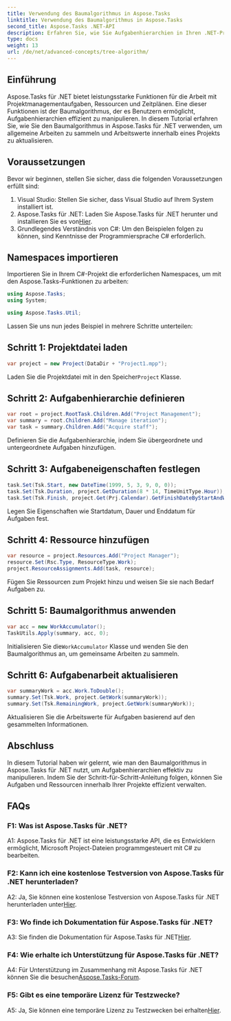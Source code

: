 ```yaml
---
title: Verwendung des Baumalgorithmus in Aspose.Tasks
linktitle: Verwendung des Baumalgorithmus in Aspose.Tasks
second_title: Aspose.Tasks .NET-API
description: Erfahren Sie, wie Sie Aufgabenhierarchien in Ihren .NET-Projekten mithilfe des Baumalgorithmus von Aspose.Tasks effektiv manipulieren.
type: docs
weight: 13
url: /de/net/advanced-concepts/tree-algorithm/
---
```

## Einführung

Aspose.Tasks für .NET bietet leistungsstarke Funktionen für die Arbeit mit Projektmanagementaufgaben, Ressourcen und Zeitplänen. Eine dieser Funktionen ist der Baumalgorithmus, der es Benutzern ermöglicht, Aufgabenhierarchien effizient zu manipulieren. In diesem Tutorial erfahren Sie, wie Sie den Baumalgorithmus in Aspose.Tasks für .NET verwenden, um allgemeine Arbeiten zu sammeln und Arbeitswerte innerhalb eines Projekts zu aktualisieren.

## Voraussetzungen

Bevor wir beginnen, stellen Sie sicher, dass die folgenden Voraussetzungen erfüllt sind:

1. Visual Studio: Stellen Sie sicher, dass Visual Studio auf Ihrem System installiert ist.
2.  Aspose.Tasks für .NET: Laden Sie Aspose.Tasks für .NET herunter und installieren Sie es von[Hier](https://releases.aspose.com/tasks/net/).
3. Grundlegendes Verständnis von C#: Um den Beispielen folgen zu können, sind Kenntnisse der Programmiersprache C# erforderlich.

## Namespaces importieren

Importieren Sie in Ihrem C#-Projekt die erforderlichen Namespaces, um mit den Aspose.Tasks-Funktionen zu arbeiten:

```csharp
using Aspose.Tasks;
using System;

using Aspose.Tasks.Util;

```

Lassen Sie uns nun jedes Beispiel in mehrere Schritte unterteilen:

## Schritt 1: Projektdatei laden

```csharp
var project = new Project(DataDir + "Project1.mpp");
```

 Laden Sie die Projektdatei mit in den Speicher`Project` Klasse.

## Schritt 2: Aufgabenhierarchie definieren

```csharp
var root = project.RootTask.Children.Add("Project Management");
var summary = root.Children.Add("Manage iteration");
var task = summary.Children.Add("Acquire staff");
```

Definieren Sie die Aufgabenhierarchie, indem Sie übergeordnete und untergeordnete Aufgaben hinzufügen.

## Schritt 3: Aufgabeneigenschaften festlegen

```csharp
task.Set(Tsk.Start, new DateTime(1999, 5, 3, 9, 0, 0));
task.Set(Tsk.Duration, project.GetDuration(8 * 14, TimeUnitType.Hour));
task.Set(Tsk.Finish, project.Get(Prj.Calendar).GetFinishDateByStartAndWork(task.Get(Tsk.Start), task.Get(Tsk.Duration)));
```

Legen Sie Eigenschaften wie Startdatum, Dauer und Enddatum für Aufgaben fest.

## Schritt 4: Ressource hinzufügen

```csharp
var resource = project.Resources.Add("Project Manager");
resource.Set(Rsc.Type, ResourceType.Work);
project.ResourceAssignments.Add(task, resource);
```

Fügen Sie Ressourcen zum Projekt hinzu und weisen Sie sie nach Bedarf Aufgaben zu.

## Schritt 5: Baumalgorithmus anwenden

```csharp
var acc = new WorkAccumulator();
TaskUtils.Apply(summary, acc, 0);
```

 Initialisieren Sie die`WorkAccumulator` Klasse und wenden Sie den Baumalgorithmus an, um gemeinsame Arbeiten zu sammeln.

## Schritt 6: Aufgabenarbeit aktualisieren

```csharp
var summaryWork = acc.Work.ToDouble();
summary.Set(Tsk.Work, project.GetWork(summaryWork));
summary.Set(Tsk.RemainingWork, project.GetWork(summaryWork));
```

Aktualisieren Sie die Arbeitswerte für Aufgaben basierend auf den gesammelten Informationen.

## Abschluss

In diesem Tutorial haben wir gelernt, wie man den Baumalgorithmus in Aspose.Tasks für .NET nutzt, um Aufgabenhierarchien effektiv zu manipulieren. Indem Sie der Schritt-für-Schritt-Anleitung folgen, können Sie Aufgaben und Ressourcen innerhalb Ihrer Projekte effizient verwalten.

## FAQs

### F1: Was ist Aspose.Tasks für .NET?

A1: Aspose.Tasks für .NET ist eine leistungsstarke API, die es Entwicklern ermöglicht, Microsoft Project-Dateien programmgesteuert mit C# zu bearbeiten.

### F2: Kann ich eine kostenlose Testversion von Aspose.Tasks für .NET herunterladen?

 A2: Ja, Sie können eine kostenlose Testversion von Aspose.Tasks für .NET herunterladen unter[Hier](https://releases.aspose.com/).

### F3: Wo finde ich Dokumentation für Aspose.Tasks für .NET?

 A3: Sie finden die Dokumentation für Aspose.Tasks für .NET[Hier](https://reference.aspose.com/tasks/net/).

### F4: Wie erhalte ich Unterstützung für Aspose.Tasks für .NET?

 A4: Für Unterstützung im Zusammenhang mit Aspose.Tasks für .NET können Sie die besuchen[Aspose.Tasks-Forum](https://forum.aspose.com/c/tasks/15).

### F5: Gibt es eine temporäre Lizenz für Testzwecke?

 A5: Ja, Sie können eine temporäre Lizenz zu Testzwecken bei erhalten[Hier](https://purchase.aspose.com/temporary-license/).